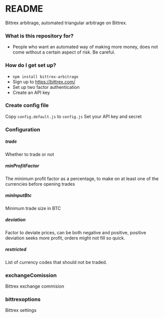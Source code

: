 # README #

Bittrex arbitrage, automated triangular arbitrage on Bittrex.

### What is this repository for? ###
* People who want an automated way of making more money, does not come without a certain aspect of risk. Be careful.

### How do I get set up? ###
* `npm install bittrex-arbitrage`
* Sign up to https://bittrex.com/
* Set up two factor authentication
* Create an API key

### Create config file ###
Copy `config.default.js` to `config.js`
Set your API key and secret

### Configuration ###

##### trade #####
Whether to trade or not

##### minProfitFactor ######
The minimum profit factor as a percentage, to make on at least one of the currencies before opening trades

##### minInputBtc #####
Minimum trade size in BTC

##### deviation #####
Factor to deviate prices, can be both negative and positive, positive deviation seeks more profit, orders might not fill so quick.

##### restricted #####
List of currency codes that should not be traded.

### exchangeComission ###
Bittrex exchange commision

### bittrexoptions ###
Bittrex settings